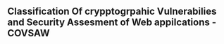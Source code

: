 ## Classification Of crypptogrpahic Vulnerabilies and Security Assesment of Web appilcations - COVSAW